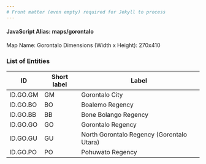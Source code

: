 ```yaml
---
# Front matter (even empty) required for Jekyll to process
---
```


#### JavaScript Alias: maps/gorontalo

Map Name: Gorontalo
Dimensions (Width x Height): 270x410





### List of Entities

ID | Short label | Label
---|---|---|
ID.GO.GM|GM|Gorontalo City
ID.GO.BO|BO|Boalemo Regency
ID.GO.BB|BB|Bone Bolango Regency
ID.GO.GO|GO|Gorontalo Regency
ID.GO.GU|GU|North Gorontalo Regency (Gorontalo Utara)
ID.GO.PO|PO|Pohuwato Regency